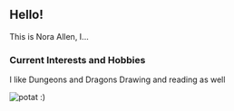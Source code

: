## Hello!

This is Nora Allen, I...

### Current Interests and Hobbies

I like Dungeons and Dragons
Drawing and reading as well

![potat :)](/assets/images/potat.png)
